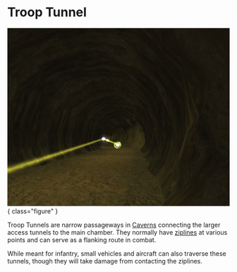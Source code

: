 # Troop Tunnel

![in [Supai](Supai.md)](../images/TroopTunnel.jpg){ class="figure" }

Troop Tunnels are narrow passageways in [Caverns](Caverns.md) connecting the
larger access tunnels to the main chamber. They normally have
[ziplines](../items/Zipline.md) at various points and can serve as a flanking
route in combat.

While meant for infantry, small vehicles and aircraft can also traverse these
tunnels, though they will take damage from contacting the ziplines.
